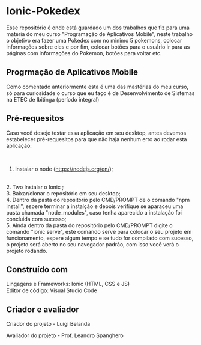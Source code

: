 
# Ionic-Pokedex 
Esse repositório é onde está guardado um dos trabalhos que fiz para uma matéria do meu curso "Programação de Aplicativos Mobile", neste trabalho o objetivo era fazer uma Pokedex com no minimo 5 pokemons, colocar informações sobre eles e por fim, colocar botões para o usuário ir para as páginas com informações do Pokemon, botões para voltar etc.

## Progrmação de Aplicativos Mobile
Como comentado anteriormente esta é uma das mastérias do meu curso, só para curiosidade o curso que eu faço é de Desenvolvimento de Sistemas na ETEC de Ibitinga (período integral) 


## Pré-requesitos
Caso você deseje testar essa aplicação em seu desktop, antes devemos estabelecer pré-requesitos para que não haja nenhum erro ao rodar esta aplicação:   

<br>     

1. Instalar o node (https://nodejs.org/en/);  
<br>          
2. Two Instalar o <a src="https://ionicframework.com/docs/installation/cli">Ionic </a>;     
<br>   
3. Baixar/clonar o repositório em seu desktop;    
<br>                                                                                             
4. Dentro da pasta do repositório pelo CMD/PROMPT de o comando "npm install", espere terminar a instalção e depois verifique se aparaceu uma pasta chamada "node_modules", caso tenha aparecido a instalação foi concluida com sucesso;          
<br>             
5. Ainda dentro da pasta do repositório pelo CMD/PROMPT digite o comando "ionic serve", este comando serve para colocar o seu projeto em funcionamento, espere algum tempo e se tudo for compilado com sucesso, o projeto será aberto no seu navegador padrão, com isso você verá o projeto rodando. 

## Construído com
Lingagens e Frameworks: Ionic (HTML, CSS e JS)                                                                                                     
Editor de código: Visual Studio Code  


## Criador e avaliador 
Criador do projeto - Luigi Belanda                                                                                                       

Avaliador do projeto - Prof. Leandro Spanghero
